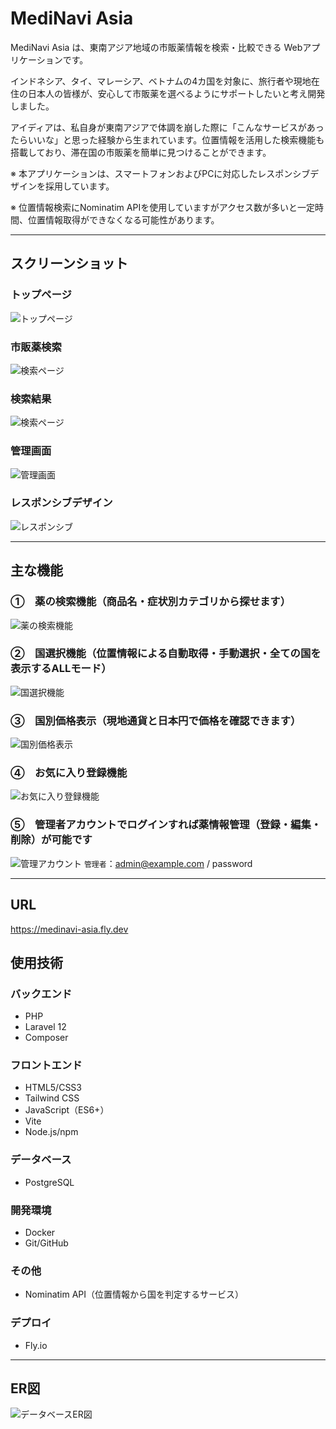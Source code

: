 # MediNavi Asia

MediNavi Asia は、東南アジア地域の市販薬情報を検索・比較できる Webアプリケーションです。

インドネシア、タイ、マレーシア、ベトナムの4カ国を対象に、旅行者や現地在住の日本人の皆様が、安心して市販薬を選べるようにサポートしたいと考え開発しました。

アイディアは、私自身が東南アジアで体調を崩した際に「こんなサービスがあったらいいな」と思った経験から生まれています。位置情報を活用した検索機能も搭載しており、滞在国の市販薬を簡単に見つけることができます。

※ 本アプリケーションは、スマートフォンおよびPCに対応したレスポンシブデザインを採用しています。

※ 位置情報検索にNominatim APIを使用していますがアクセス数が多いと一定時間、位置情報取得ができなくなる可能性があります。

---

## スクリーンショット

### トップページ
![トップページ](docs/images/welcome.png)

### 市販薬検索
![検索ページ](docs/images/home.png)

### 検索結果
![検索ページ](docs/images/search.png)

### 管理画面
![管理画面](docs/images/management.png)

### レスポンシブデザイン
![レスポンシブ](docs/images/respo.png)

---

## 主な機能

### ①　薬の検索機能（商品名・症状別カテゴリから探せます）
![薬の検索機能](docs/images/search２.png)
### ②　国選択機能（位置情報による自動取得・手動選択・全ての国を表示するALLモード）
![国選択機能](docs/images/iti.png)
### ③　国別価格表示（現地通貨と日本円で価格を確認できます）
![国別価格表示](docs/images/money.png)
### ④　お気に入り登録機能
![お気に入り登録機能](docs/images/favorite.png)
### ⑤　管理者アカウントでログインすれば薬情報管理（登録・編集・削除）が可能です
![管理アカウント](docs/images/admin.png)
```管理者```：admin@example.com / password

---

## URL
  https://medinavi-asia.fly.dev

## 使用技術

### バックエンド
- PHP
- Laravel 12
- Composer

### フロントエンド
- HTML5/CSS3
- Tailwind CSS
- JavaScript（ES6+）
- Vite
- Node.js/npm

### データベース
- PostgreSQL

### 開発環境
- Docker
- Git/GitHub

### その他
- Nominatim API（位置情報から国を判定するサービス）

### デプロイ
- Fly.io

---

## ER図
![データベースER図](docs/images/database_schema.png)